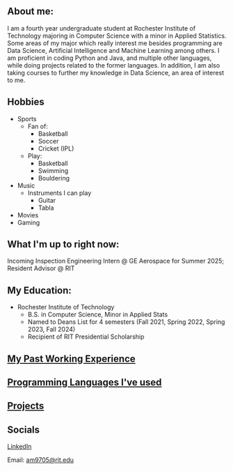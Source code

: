 ## About me:

I am a fourth year undergraduate student at Rochester Institute of Technology majoring in Computer Science with a minor in Applied Statistics. Some areas of my major which really interest me besides programming are Data Science, Artificial Intelligence and Machine Learning among others. I am proficient in coding Python and Java, and multiple other languages, while doing projects related to the former languages. In addition, I am also taking courses to further my knowledge in Data Science, an area of interest to me.

## Hobbies
- Sports
    - Fan of:
        - Basketball
        - Soccer
        - Cricket (IPL)
    - Play:
        - Basketball
        - Swimming
        - Bouldering
- Music
    - Instruments I can play
        - Guitar
        - Tabla
- Movies
- Gaming

## What I'm up to right now:

Incoming Inspection Engineering Intern @ GE Aerospace for Summer 2025; Resident Advisor @ RIT

## My Education:

- Rochester Institute of Technology
    - B.S. in Computer Science, Minor in Applied Stats
    - Named to Deans List for 4 semesters (Fall 2021, Spring 2022, Spring 2023, Fall 2024)
    - Recipient of RIT Presidential Scholarship

## [My Past Working Experience](./work-experience.md)

## [Programming Languages I've used](./programming-languages.md)

## [Projects](./projects.md)

## Socials

[LinkedIn](https://www.linkedin.com/in/aarohan-mishra/)

Email: am9705@rit.edu